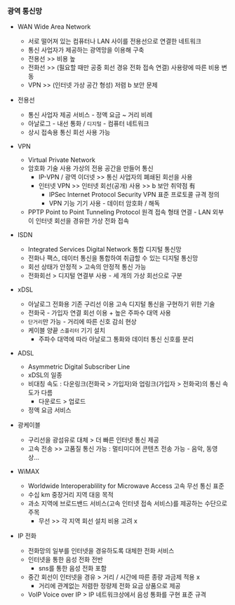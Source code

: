 ### 광역 통신망

- WAN    Wide Area Network
    - 서로 떨어져 있는 컴퓨터나 LAN 사이를 전용선으로 연결한 네트워크
    - 통신 사업자가 제공하는 광역망을 이용해 구축
    - 전용선 >> 비용 높
    - 전화선  >> (필요할 때만 공중 회선 경유 전화 접속 연결) 사용량에 따른 비용 변동
    - VPN  >> (인터넷 가상 공간 형성) 저렴 b 보안 문제
    
- 전용선
    - 통신 사업자 제공 서비스 - 정액 요금 ~ 거리 비례
    - 아날로그 - 내선 통화 / `디지털` - 컴퓨터 네트워크
    - 상시 접속용 통신 회선 사용 가능
    
- VPN
    - Virtual Private Network
    - 암호화 기술 사용 가상의 전용 공간을 만들어 통신
        - IP-VPN / 광역 이더넷 >> 통신 사업자의 폐쇄된 회선을 사용
        - 인터넷 VPN >> 인터넷 회선(공개) 사용 >> b 보안 취약점 有
            - IPSec  Internet Protocol Security VPN 표준 프로토콜 규격 정의
            - VPN 기능 기기 사용 - 데이터 암호화 / 해독
    - PPTP Point to Point Tunneling Protocol 원격 접속 형태 연결 - LAN 외부이 인터넷 회선을 경유한 가상 전화 접속
    
- ISDN
    - Integrated Services Digital Network 통합 디지털 통신망
    - 전화나 팩스, 데이터 통신을 통합하여 취급할 수 있는 디지털 통신망
    - 회선 상태가 안정적 > 고속의 안정적 통신 가능
    - 전화회선 > 디지털 연결부 사용 - 세 개의 가상 회선으로 구분
    
- xDSL
    - 아날로그 전화용 기존 구리선 이용 고속 디지털 통신을 구현하기 위한 기술
    - 전화국 - 가입자 연결 회선 이용 + 높은 주파수 대역 사용
    - `단거리`만 가능 - 거리에 따른 신호 감쇠 현상
    - 케이블 양끝 `스플리터` 기기 설치
        - 주파수 대역에 따라 아날로그 통화와 데이터 통신 신호를 분리
        
- ADSL
    - Asymmetric Digital Subscriber Line
    - xDSL의 일종
    - 비대칭 속도 : 다운링크(전화국 > 가입자)와 업링크(가입자 > 전화국)의 통신 속도가 다름
        - 다운로드 > 업로드
    - 정액 요금 서비스
    
- 광케이블
    - 구리선을 광섬유로 대체 > 더 빠른 인터넷 통신 제공
    - 고속 전송 >> 고품질 통신 가능 : 멀티미디어 콘텐츠 전송 가능 - 음악, 동영상…
    
- WiMAX
    - Worldwide Interoperablility for Microwave Access    고속 무선 통신 표준
    - 수십 km 중장거리 지역 대응 목적
    - 과소 지역에 브로드밴드 서비스(고속 인터넷 접속 서비스)를 제공하는 수단으로 주목
        - 무선 >> 각 지역 회선 설치 비용 고려 x
        
- IP 전화
    - 전화망의 일부를 인터넷을 경유하도록 대체한 전화 서비스
    - 인터넷을 통한 음성 전화 전반
        - sns를 통한 음성 전화 포함
    - 중간 회선이 인터넷을 경유 > 거리 / 시간에 따른 종량 과금제 적용 x
        - 거리에 관계없는 저렴한 정량제 전화 요금 상품으로 제공
    - VoIP   Voice over IP > IP 네트워크상에서 음성 통화를 구현 표준 규격